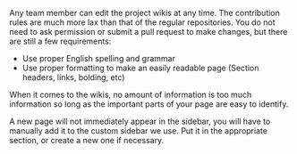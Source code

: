 Any team member can edit the project wikis at any time. The contribution rules are much more lax than that of the regular repositories. You do not need to ask permission or submit a pull request to make changes, but there are still a few requirements:

* Use proper English spelling and grammar
* Use proper formatting to make an easily readable page (Section headers, links, bolding, etc)

When it comes to the wikis, no amount of information is too much information so long as the important parts of your page are easy to identify.

A new page will not immediately appear in the sidebar, you will have to manually add it to the custom sidebar we use. Put it in the appropriate section, or create a new one if necessary.